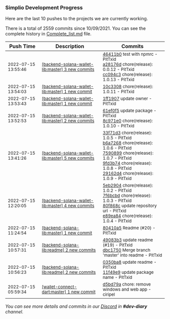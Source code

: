 
### Simplio Development Progress

Here are the last 10 pushes to the projects we are currently working.

There is a total of 2559 commits since 10/09/2021. You can see the complete history in
 [Complete_list.md](Complete_list.md) file.

| Push Time | Description | Commits |
| --- | --- | --- |
| <sub>2022-07-15 13:55:46</sub> | <sub>[[backend-solana-wallet-lib:master] 3 new commits](https://github.com/SimplioOfficial/backend-solana-wallet-lib/compare/10c33085f4cf...cc094c338d0b)</sub> | <sub>[46411b0](https://github.com/SimplioOfficial/backend-solana-wallet-lib/commit/46411b09059038b9d8f700340936b37eaa12e783) test with npmrc - PitTxid<br>[a28176d](https://github.com/SimplioOfficial/backend-solana-wallet-lib/commit/a28176d122bd562ce5feca4aa316cc512a7bafff) chore(release): 0.0.12 - PitTxid<br>[cc094c3](https://github.com/SimplioOfficial/backend-solana-wallet-lib/commit/cc094c338d0b7a3e8743484f6a67e74a992a1617) chore(release): 1.0.13 - PitTxid</sub> |
| <sub>2022-07-15 13:54:03</sub> | <sub>[[backend-solana-wallet-lib:master] 1 new commit](https://github.com/SimplioOfficial/backend-solana-wallet-lib/commit/10c33085f4cfbd1f3e940502ea267e6b4dab41ee)</sub> | <sub>[10c3308](https://github.com/SimplioOfficial/backend-solana-wallet-lib/commit/10c33085f4cfbd1f3e940502ea267e6b4dab41ee) chore(release): 1.0.11 - PitTxid</sub> |
| <sub>2022-07-15 13:53:43</sub> | <sub>[[backend-solana-wallet-lib:master] 1 new commit](https://github.com/SimplioOfficial/backend-solana-wallet-lib/commit/1ff1907bcd37640da5e82a6aa836058ab3d39f12)</sub> | <sub>[1ff1907](https://github.com/SimplioOfficial/backend-solana-wallet-lib/commit/1ff1907bcd37640da5e82a6aa836058ab3d39f12) update owner - PitTxid</sub> |
| <sub>2022-07-15 13:52:53</sub> | <sub>[[backend-solana-wallet-lib:master] 2 new commits](https://github.com/SimplioOfficial/backend-solana-wallet-lib/compare/29162d419587...8c971e0f8b84)</sub> | <sub>[61ef0f5](https://github.com/SimplioOfficial/backend-solana-wallet-lib/commit/61ef0f5f048fa72d6d6e3c006f1ca56be01b0fa2) update package - PitTxid<br>[8c971e0](https://github.com/SimplioOfficial/backend-solana-wallet-lib/commit/8c971e0f8b8438f7d55c149d4603d499e4bdbdcb) chore(release): 1.0.10 - PitTxid</sub> |
| <sub>2022-07-15 13:41:26</sub> | <sub>[[backend-solana-wallet-lib:master] 5 new commits](https://github.com/SimplioOfficial/backend-solana-wallet-lib/compare/e89ea8419eca...29162d419587)</sub> | <sub>[33f71d3](https://github.com/SimplioOfficial/backend-solana-wallet-lib/commit/33f71d3a529b3561d9d095d2c375a81ca973fdef) chore(release): 1.0.5 - PitTxid<br>[b6a7268](https://github.com/SimplioOfficial/backend-solana-wallet-lib/commit/b6a7268cb85f646b8e4a768c4d19c1d580b57552) chore(release): 1.0.6 - PitTxid<br>[7590899](https://github.com/SimplioOfficial/backend-solana-wallet-lib/commit/7590899e0a9dcb2b1ee418f060729bc9a5d2f3bc) chore(release): 1.0.7 - PitTxid<br>[9fd3b74](https://github.com/SimplioOfficial/backend-solana-wallet-lib/commit/9fd3b74b7a367199bca588b889283ee31b899d11) chore(release): 1.0.8 - PitTxid<br>[29162d4](https://github.com/SimplioOfficial/backend-solana-wallet-lib/commit/29162d41958756349158d05bd3ffda31982cb3fc) chore(release): 1.0.9 - PitTxid</sub> |
| <sub>2022-07-15 12:20:05</sub> | <sub>[[backend-solana-wallet-lib:master] 4 new commits](https://github.com/SimplioOfficial/backend-solana-wallet-lib/compare/80410a5ef011...e89ea8419eca)</sub> | <sub>[5eb2904](https://github.com/SimplioOfficial/backend-solana-wallet-lib/commit/5eb2904cc3eb3f2e885f9e289c4cd8f76dc330dc) chore(release): 1.0.2 - PitTxid<br>[7f6bcbd](https://github.com/SimplioOfficial/backend-solana-wallet-lib/commit/7f6bcbd466f6c7f51c9c6cbe247d2c7b79749c00) chore(release): 1.0.3 - PitTxid<br>[80f868c](https://github.com/SimplioOfficial/backend-solana-wallet-lib/commit/80f868c1eac271fda6b0a3cc45d5141a43f0261d) update repository url - PitTxid<br>[e89ea84](https://github.com/SimplioOfficial/backend-solana-wallet-lib/commit/e89ea8419ecaa45d4e592b10942621cacf16f320) chore(release): 1.0.4 - PitTxid</sub> |
| <sub>2022-07-15 11:24:54</sub> | <sub>[[backend-solana-lib:master] 1 new commit](https://github.com/SimplioOfficial/backend-solana-lib/commit/80410a5ef0111ca8c20b8b56856c47fb586f829a)</sub> | <sub>[80410a5](https://github.com/SimplioOfficial/backend-solana-lib/commit/80410a5ef0111ca8c20b8b56856c47fb586f829a) Readme (#20) - PitTxid</sub> |
| <sub>2022-07-15 10:57:31</sub> | <sub>[[backend-solana-lib:readme] 2 new commits](https://github.com/SimplioOfficial/backend-solana-lib/compare/11f49e9b1232...dbc17502d5ad)</sub> | <sub>[49083b3](https://github.com/SimplioOfficial/backend-solana-lib/commit/49083b35b0768fc19e49f861b98ec7dd8d23bb86) update readme (#19) - PitTxid<br>[dbc1750](https://github.com/SimplioOfficial/backend-solana-lib/commit/dbc17502d5ada434aad54dfb135389bd787bb3b0) Merge branch 'master' into readme - PitTxid</sub> |
| <sub>2022-07-15 10:56:23</sub> | <sub>[[backend-solana-lib:readme] 2 new commits](https://github.com/SimplioOfficial/backend-solana-lib/compare/0350ba85a090^...11f49e9b1232)</sub> | <sub>[0350ba8](https://github.com/SimplioOfficial/backend-solana-lib/commit/0350ba85a090fc2bc2081b78f7ebb9f687069b42) update readme - PitTxid<br>[11f49e9](https://github.com/SimplioOfficial/backend-solana-lib/commit/11f49e9b1232900d8dbfa1d45c60e09b52e440a7) update package name - PitTxid</sub> |
| <sub>2022-07-15 05:59:34</sub> | <sub>[[wallet-connect-dart:master] 1 new commit](https://github.com/SimplioOfficial/wallet-connect-dart/commit/d5bd79af8d34589ad8f198b2cbf2d2796c06d38a)</sub> | <sub>[d5bd79a](https://github.com/SimplioOfficial/wallet-connect-dart/commit/d5bd79af8d34589ad8f198b2cbf2d2796c06d38a) chore: remove windows and web app - ciripel</sub> |

_You can see more details and commits in our [Discord](https://discord.gg/aKhjuwZmdP) in **#dev-diary** channel._
